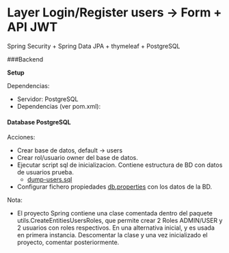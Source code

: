 # Layer Login/Register users -> Form + API JWT
Spring Security + Spring Data JPA + thymeleaf + PostgreSQL

###Backend

**Setup**

Dependencias:

- Servidor: PostgreSQL
- Dependencias (ver pom.xml):

#### Database PostgreSQL

Acciones:

- Crear base de datos, default -> users
- Crear rol/usuario owner del base de datos.
- Ejecutar script sql de inicializacion. Contiene estructura de BD con datos de usuarios prueba.
  - <a href="https://github.com/robertogarcor/seguridadLoginCustomJWT/blob/main/seguridadLoginCustomJWT/src/main/resources/dump-users.sql">dump-users.sql</a>
- Configurar fichero propiedades <a href="https://github.com/robertogarcor/seguridadLoginCustomJWT/blob/main/seguridadLoginCustomJWT/src/main/resources/db.properties">db.properties</a> con los datos de la BD.

Nota:<br>

- El proyecto Spring contiene una clase comentada dentro del paquete utils.CreateEntitiesUsersRoles, 
que permite crear 2 Roles ADMIN/USER y 2 usuarios con roles respectivos.
En una alternativa inicial, y es usada en primera instancia. Descomentar la clase y una vez inicializado
el proyecto, comentar posteriormente.



